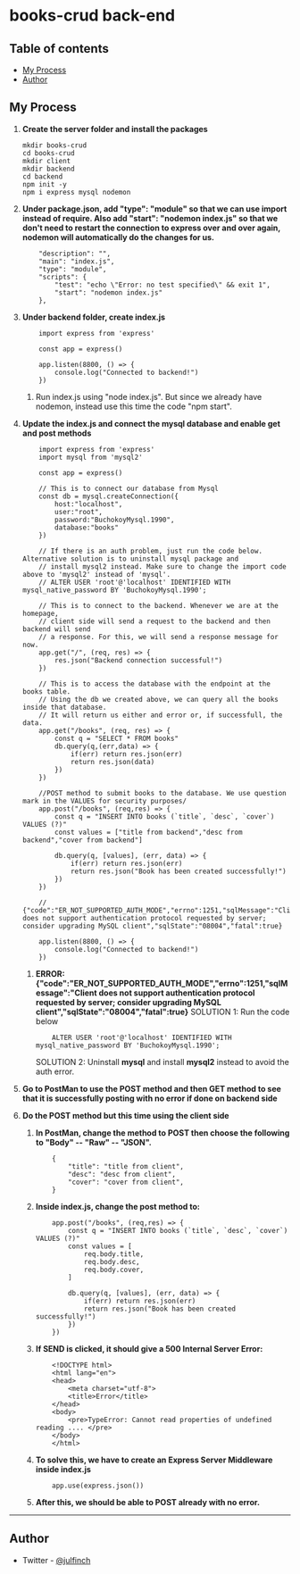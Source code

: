 # books-crud back-end
  
## Table of contents

- [My Process](#process)
- [Author](#author)


## My Process
1.  **Create the server folder and install the packages**

    ```shell
    mkdir books-crud
    cd books-crud
    mkdir client
    mkdir backend
    cd backend
	npm init -y
	npm i express mysql nodemon	
    ```

1.  **Under package.json, add "type": "module" so that we can use import instead of require. Also add "start": "nodemon index.js" so that we don't need to restart the connection to express over and over again, nodemon will automatically do the changes for us.**
    ```shell
        "description": "",
        "main": "index.js",
        "type": "module",
        "scripts": {
            "test": "echo \"Error: no test specified\" && exit 1",
            "start": "nodemon index.js"
        },
    ```

1.  **Under backend folder, create index.js**
    ```shell
        import express from 'express'

        const app = express()

        app.listen(8800, () => {
            console.log("Connected to backend!")
        })
    ```

    1. Run index.js using "node index.js". But since we already have nodemon, instead use this time the code "npm start". 

1. **Update the index.js and connect the mysql database and enable get and post methods**
    ```shell
        import express from 'express'
        import mysql from 'mysql2'

        const app = express()

        // This is to connect our database from Mysql
        const db = mysql.createConnection({
            host:"localhost",
            user:"root",
            password:"BuchokoyMysql.1990",
            database:"books"
        })

        // If there is an auth problem, just run the code below. Alternative solution is to uninstall mysql package and 
        // install mysql2 instead. Make sure to change the import code above to 'mysql2' instead of 'mysql'.
        // ALTER USER 'root'@'localhost' IDENTIFIED WITH mysql_native_password BY 'BuchokoyMysql.1990';

        // This is to connect to the backend. Whenever we are at the homepage, 
        // client side will send a request to the backend and then backend will send 
        // a response. For this, we will send a response message for now.
        app.get("/", (req, res) => {
            res.json("Backend connection successful!")
        })

        // This is to access the database with the endpoint at the books table.
        // Using the db we created above, we can query all the books inside that database.
        // It will return us either and error or, if successfull, the data.
        app.get("/books", (req, res) => {
            const q = "SELECT * FROM books"
            db.query(q,(err,data) => {
                if(err) return res.json(err)
                return res.json(data)
            })
        })

        //POST method to submit books to the database. We use question mark in the VALUES for security purposes/
        app.post("/books", (req,res) => {
            const q = "INSERT INTO books (`title`, `desc`, `cover`) VALUES (?)"
            const values = ["title from backend","desc from backend","cover from backend"]

            db.query(q, [values], (err, data) => {
                if(err) return res.json(err)
                return res.json("Book has been created successfully!")
            })
        })

        // {"code":"ER_NOT_SUPPORTED_AUTH_MODE","errno":1251,"sqlMessage":"Client does not support authentication protocol requested by server; consider upgrading MySQL client","sqlState":"08004","fatal":true}

        app.listen(8800, () => {
            console.log("Connected to backend!")
        })
    ```

    1. **ERROR: {"code":"ER_NOT_SUPPORTED_AUTH_MODE","errno":1251,"sqlMessage":"Client does not support authentication protocol requested by server; consider upgrading MySQL client","sqlState":"08004","fatal":true}**
        SOLUTION 1: Run the code below
        ```shell
            ALTER USER 'root'@'localhost' IDENTIFIED WITH mysql_native_password BY 'BuchokoyMysql.1990';
        ```
        SOLUTION 2: Uninstall **mysql** and install **mysql2** instead to avoid the auth error.

1. **Go to PostMan to use the POST method and then GET method to see that it is successfully posting with no error if done on backend side**
1. **Do the POST method but this time using the client side**

    1. **In PostMan, change the method to POST then choose the following to "Body" -- "Raw" -- "JSON".**
        ```shell
            {
                "title": "title from client",
                "desc": "desc from client",
                "cover": "cover from client",
            }
        ```
    1. **Inside index.js, change the post method to:**
        ```shell
            app.post("/books", (req,res) => {
                const q = "INSERT INTO books (`title`, `desc`, `cover`) VALUES (?)"
                const values = [
                    req.body.title,
                    req.body.desc,
                    req.body.cover,
                ]

                db.query(q, [values], (err, data) => {
                    if(err) return res.json(err)
                    return res.json("Book has been created successfully!")
                })
            })
        ```
    1. **If SEND is clicked, it should give a 500 Internal Server Error:**
        ```shell
            <!DOCTYPE html>
            <html lang="en">
            <head>
                <meta charset="utf-8">
                <title>Error</title>
            </head>
            <body>
                <pre>TypeError: Cannot read properties of undefined reading .... </pre>
            </body>
            </html>
        ```
    1. **To solve this, we have to create an Express Server Middleware inside index.js**
        ```shell
            app.use(express.json())
        ```
    1. **After this, we should be able to POST already with no error.**



---
 
## Author
- Twitter - [@julfinch](https://www.twitter.com/julfinch)
